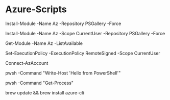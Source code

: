 # Azure-Scripts

Install-Module -Name Az -Repository PSGallery -Force 

Install-Module -Name Az -Scope CurrentUser -Repository PSGallery -Force

Get-Module -Name Az -ListAvailable

Set-ExecutionPolicy -ExecutionPolicy RemoteSigned -Scope CurrentUser

Connect-AzAccount

pwsh -Command "Write-Host 'Hello from PowerShell'"

pwsh -Command "Get-Process"

brew update && brew install azure-cli


